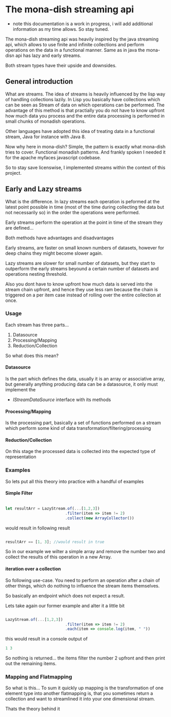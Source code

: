 # The mona-dish streaming api

* note this documentation is a work in progress, i will 
add additional information as my time allows. So stay tuned.

The mona-dish streaming api was heavily inspired by
the java streaming api, which allows to 
use finite and infinite collections and perform operations
on the data in a functional manner.
Same as in java the mona-disn api has lazy and early streams.

Both stream types have their upside and downsides.

## General introduction

What are streams.
The idea of streams is heavily influenced by the lisp way of handling collections
lazily. In Lisp you basically have collections which can be seen
as Stream of data on which operations can be performed. 
The advantage of this method is that practially you do not have to know
upfront how much data you process and the entire data
processing is performed in small chunks of monadish operations.

Other languages have adopted this idea of treating data in a functional
stream, Java for instance with Java 8.

Now why here in mona-dish? Simple, the pattern is exactly what mona-dish
tries to cover. Functional monadish patterns. And frankly spoken
I needed it for the apache myfaces javascript codebase.

So to stay save licenswise, I implemented streams within the context of this project.

## Early and Lazy streams

What is the difference. In lazy streams each operation is peformed at
the latest point possible in time (most of the time during collecting the data but not necessarily so)
in the order the operations were performed.

Early streams perform the operation at the point in time of the stream 
they are defined... 

Both methods have advantages and disadvantages

Early streams, are faster on small known numbers of datasets, however
for deep chains they might become slower again.

Lazy streams are slower for small number of datasets, but they start
to outperform the early streams beyound a certain number of datasets
and operations nesting threshold.

Also you dont have to know upfront how much data is served into the stream chain upfront,
and hence they use less ram because the chain is triggered
on a per item case instead of rolling over the entire collection at once.

### Usage

Each stream has three parts...
1. Datasource
2. Processing/Mapping
3. Reduction/Collection

So what does this mean?

#### Datasource 

Is the part which defines the data, usually it is an array or 
associative array, but generally anything producing data can be
a datasource, it only must implement the 

* *IStreamDataSource* interface with its methods 
 
#### Processing/Mapping

Is the processing part, basically a set of functions performed on a stream
which perform some kind of data transformation/filtering/processing

#### Reduction/Collection

On this stage the processed data is collected into the
expected type of representation


### Examples

So lets put all this theory into practice with a handful of examples


#### Simple Filter

```Typescript

let resultArr = LazyStream.of(...[1,2,3])
                          .filter(item => item != 2)
                          .collect(new ArrayCollector())  

```

would result in following result

```Typescript

resultArr == [1, 3]; //would result in true
```

So in our example we wilter a simple array and remove the number two
and collect the results of this operation in a new Array.

#### iteration over a collection


So following use-case. You need to perform an operation after a chain 
of other things, which do nothing to influence the stream items themselves.

So basically an endpoint which does not expect a result.

Lets take again our former example and alter it a little bit
```Typescript

LazyStream.of(...[1,2,3])
                          .filter(item => item != 2)
                          .each(item => console.log(item, " ")) 

```

this would result in a console output of

```Typescript
1 3
```

So nothing is returned... the items filter the number 2 upfront
and then print out the remaining items.

### Mapping and Flatmapping

So what is this... To sum it quickly up
mapping is the transformation of one element type into another
flatmapping is, that you sometimes return a collection and want
to streamlined it into your one dimensional stream.

Thats the theory behind it